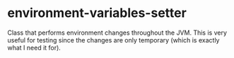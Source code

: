 # environment-variables-setter

Class that performs environment changes throughout the JVM. This is very useful for testing since the changes are only temporary (which is exactly what I need it for).

